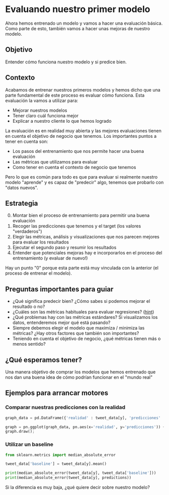 # Evaluando nuestro primer modelo
Ahora hemos entrenado un modelo y vamos a hacer una evaluación básica. Como parte de esto, también vamos a hacer unas mejoras de nuestro modelo.

## Objetivo
Entender cómo funciona nuestro modelo y si predice bien.

## Contexto
Acabamos de entrenar nuestros primeros modelos y hemos dicho que una parte fundamental de este proceso es evaluar cómo funciona. Esta evaluación la vamos a utilizar para:

* Mejorar nuestros modelos
* Tener claro cuál funciona mejor
* Explicar a nuestro cliente lo que hemos logrado

La evaluación es en realidad muy abierta y las mejores evaluaciones tienen en cuenta el objetivo de negocio que tenemos. Los importantes puntos a tener en cuenta son:

* Los pasos del entrenamiento que nos permite hacer una buena evaluación
* Las métricas que utilizamos para evaluar
* Como tener en cuenta el contexto de negocio que tenemos

Pero lo que es común para todo es que para evaluar si realmente nuestro modelo "aprende" y es capaz de "predecir" algo, tenemos que probarlo con "datos nuevos".

## Estrategia

0. Montar bien el proceso de entrenamiento para permitir una buena evaluación
1. Recoger las predicciones que tenemos y el target (los valores "verdaderos")
2. Elegir las métricas, análisis y visualizaciones que nos parecen mejores para evaluar los resultados
3. Ejecutar el segundo paso y resumir los resultados
4. Entender que potenciales mejoras hay e incorporarlos en el proceso del entrenamiento (y evaluar de nuevo!)

Hay un punto "0" porque esta parte está muy vinculada con la anterior (el proceso de entrenar el modelo).

## Preguntas importantes para guiar

* ¿Qué significa predecir bien? ¿Cómo sabes si podemos mejorar el resultado o no?
* ¿Cuáles son las métricas habituales para evaluar regresiones? ([hint](https://scikit-learn.org/stable/modules/model_evaluation.html))
* ¿Qué problemas hay con las métricas estándares? Si visualizamos los datos, entenderemos mejor qué está pasando?
* Siempre debemos elegir el modelo que maximiza / minimiza las métricas? ¿Hay otros factores que también son importantes?
* Teniendo en cuenta el objetivo de negocio, ¿qué métricas tienen más o menos sentido?

## ¿Qué esperamos tener?
Una manera objetivo de comprar los modelos que hemos entrenado que nos dan una buena idea de cómo podrían funcionar en el "mundo real"

## Ejemplos para arrancar motores

### Comparar nuestras predicciones con la realidad
```python
graph_data = pd.DataFrame({'realidad' : tweet_data[y], 'predicciones' : predictions})

graph = pn.ggplot(graph_data, pn.aes(x='realidad', y='predicciones')) + pn.geom_point() + pn.geom_smooth(method="lm", color='red')
graph.draw();
```

### Utilizar un baseline
```python
from sklearn.metrics import median_absolute_error

tweet_data['baseline'] = tweet_data[y].mean()

print(median_absolute_error(tweet_data[y], tweet_data['baseline']))
print(median_absolute_error(tweet_data[y], predictions))

```
Si la diferencia es muy baja, ¿qué quiere decir sobre nuestro modelo?
